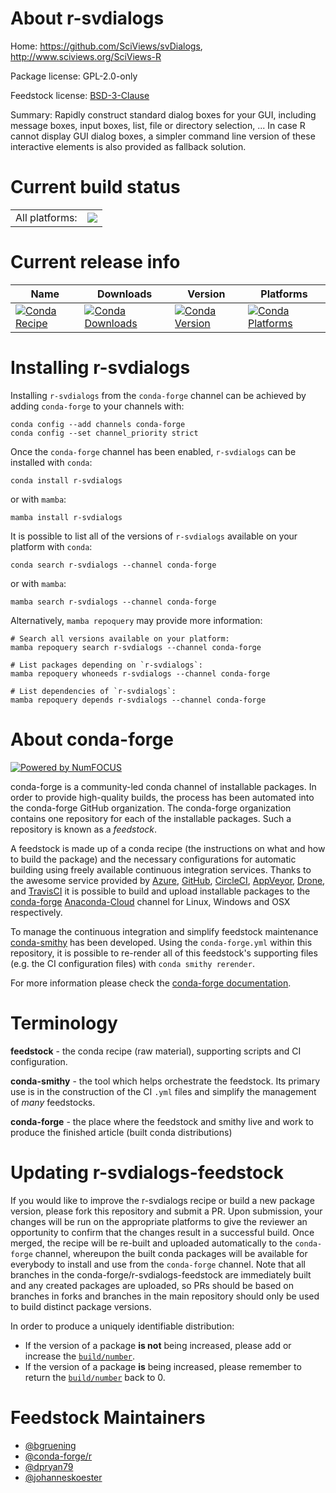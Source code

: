 About r-svdialogs
=================

Home: https://github.com/SciViews/svDialogs, http://www.sciviews.org/SciViews-R

Package license: GPL-2.0-only

Feedstock license: [BSD-3-Clause](https://github.com/conda-forge/r-svdialogs-feedstock/blob/main/LICENSE.txt)

Summary: Rapidly construct standard dialog boxes for your GUI, including  message boxes, input boxes, list, file or directory selection, ... In case R cannot display GUI dialog boxes, a simpler command line version of these interactive elements is also provided as fallback solution.

Current build status
====================


<table><tr><td>All platforms:</td>
    <td>
      <a href="https://dev.azure.com/conda-forge/feedstock-builds/_build/latest?definitionId=5113&branchName=main">
        <img src="https://dev.azure.com/conda-forge/feedstock-builds/_apis/build/status/r-svdialogs-feedstock?branchName=main">
      </a>
    </td>
  </tr>
</table>

Current release info
====================

| Name | Downloads | Version | Platforms |
| --- | --- | --- | --- |
| [![Conda Recipe](https://img.shields.io/badge/recipe-r--svdialogs-green.svg)](https://anaconda.org/conda-forge/r-svdialogs) | [![Conda Downloads](https://img.shields.io/conda/dn/conda-forge/r-svdialogs.svg)](https://anaconda.org/conda-forge/r-svdialogs) | [![Conda Version](https://img.shields.io/conda/vn/conda-forge/r-svdialogs.svg)](https://anaconda.org/conda-forge/r-svdialogs) | [![Conda Platforms](https://img.shields.io/conda/pn/conda-forge/r-svdialogs.svg)](https://anaconda.org/conda-forge/r-svdialogs) |

Installing r-svdialogs
======================

Installing `r-svdialogs` from the `conda-forge` channel can be achieved by adding `conda-forge` to your channels with:

```
conda config --add channels conda-forge
conda config --set channel_priority strict
```

Once the `conda-forge` channel has been enabled, `r-svdialogs` can be installed with `conda`:

```
conda install r-svdialogs
```

or with `mamba`:

```
mamba install r-svdialogs
```

It is possible to list all of the versions of `r-svdialogs` available on your platform with `conda`:

```
conda search r-svdialogs --channel conda-forge
```

or with `mamba`:

```
mamba search r-svdialogs --channel conda-forge
```

Alternatively, `mamba repoquery` may provide more information:

```
# Search all versions available on your platform:
mamba repoquery search r-svdialogs --channel conda-forge

# List packages depending on `r-svdialogs`:
mamba repoquery whoneeds r-svdialogs --channel conda-forge

# List dependencies of `r-svdialogs`:
mamba repoquery depends r-svdialogs --channel conda-forge
```


About conda-forge
=================

[![Powered by
NumFOCUS](https://img.shields.io/badge/powered%20by-NumFOCUS-orange.svg?style=flat&colorA=E1523D&colorB=007D8A)](https://numfocus.org)

conda-forge is a community-led conda channel of installable packages.
In order to provide high-quality builds, the process has been automated into the
conda-forge GitHub organization. The conda-forge organization contains one repository
for each of the installable packages. Such a repository is known as a *feedstock*.

A feedstock is made up of a conda recipe (the instructions on what and how to build
the package) and the necessary configurations for automatic building using freely
available continuous integration services. Thanks to the awesome service provided by
[Azure](https://azure.microsoft.com/en-us/services/devops/), [GitHub](https://github.com/),
[CircleCI](https://circleci.com/), [AppVeyor](https://www.appveyor.com/),
[Drone](https://cloud.drone.io/welcome), and [TravisCI](https://travis-ci.com/)
it is possible to build and upload installable packages to the
[conda-forge](https://anaconda.org/conda-forge) [Anaconda-Cloud](https://anaconda.org/)
channel for Linux, Windows and OSX respectively.

To manage the continuous integration and simplify feedstock maintenance
[conda-smithy](https://github.com/conda-forge/conda-smithy) has been developed.
Using the ``conda-forge.yml`` within this repository, it is possible to re-render all of
this feedstock's supporting files (e.g. the CI configuration files) with ``conda smithy rerender``.

For more information please check the [conda-forge documentation](https://conda-forge.org/docs/).

Terminology
===========

**feedstock** - the conda recipe (raw material), supporting scripts and CI configuration.

**conda-smithy** - the tool which helps orchestrate the feedstock.
                   Its primary use is in the construction of the CI ``.yml`` files
                   and simplify the management of *many* feedstocks.

**conda-forge** - the place where the feedstock and smithy live and work to
                  produce the finished article (built conda distributions)


Updating r-svdialogs-feedstock
==============================

If you would like to improve the r-svdialogs recipe or build a new
package version, please fork this repository and submit a PR. Upon submission,
your changes will be run on the appropriate platforms to give the reviewer an
opportunity to confirm that the changes result in a successful build. Once
merged, the recipe will be re-built and uploaded automatically to the
`conda-forge` channel, whereupon the built conda packages will be available for
everybody to install and use from the `conda-forge` channel.
Note that all branches in the conda-forge/r-svdialogs-feedstock are
immediately built and any created packages are uploaded, so PRs should be based
on branches in forks and branches in the main repository should only be used to
build distinct package versions.

In order to produce a uniquely identifiable distribution:
 * If the version of a package **is not** being increased, please add or increase
   the [``build/number``](https://docs.conda.io/projects/conda-build/en/latest/resources/define-metadata.html#build-number-and-string).
 * If the version of a package **is** being increased, please remember to return
   the [``build/number``](https://docs.conda.io/projects/conda-build/en/latest/resources/define-metadata.html#build-number-and-string)
   back to 0.

Feedstock Maintainers
=====================

* [@bgruening](https://github.com/bgruening/)
* [@conda-forge/r](https://github.com/conda-forge/r/)
* [@dpryan79](https://github.com/dpryan79/)
* [@johanneskoester](https://github.com/johanneskoester/)

